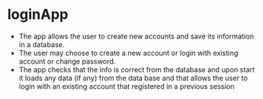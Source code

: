 # loginApp

- The app allows the user to create new accounts and save its information in a database.
- The user may choose to create a new account or login with existing account or change password.
- The app checks that the info is correct from the database and upon start it loads any data (if any) from the data base and that allows the user to login with an existing account that registered in a previous session
